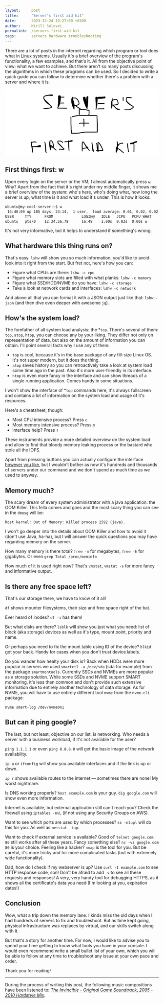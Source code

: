 ```yaml
---
layout:     post
title:      "Server's first aid kit"
date:       2023-12-24 19:27:00 +0200
author:     Kirill Solovei
permalink:  /servers-first-aid-kit
tags:       servers hardware troubleshooting
---
```

There are a lot of posts in the internet regarding which program or tool does
what in Linux systems. Usually it's a brief overview of the program's
functionality, a few examples, and that's it. All from the objective point of
view: what we want to achieve. But there aren't so many posts discussing the
algorithms in which these programs can be used. So I decided to write a quick
guide you can follow to determine whether there's a problem with a server and
where it is.

<!--more-->

![Server's first aid kit](../assets/2023-12-24-servers-first-aid-kit.webp)

## First things first: w

Upon every login on the server or the VM, I almost automatically press `w`.
Why? Apart from the fact that it's right under my middle finger, it shows me a
brief overview of the system: who's here, who's doing what, how long the server
is up, what time is it and what load it's under. This is how it looks:

```shell
ubuntu@my-cool-server:~$ w
 16:48:09 up 185 days, 23:14,  1 user,  load average: 0.01, 0.02, 0.02
USER     TTY      FROM             LOGIN@   IDLE   JCPU   PCPU WHAT
ubuntu   pts/0    12.34.56.78      16:48    1.00s  0.03s  0.00s w
```

It's not very informative, but it helps to understand if something's wrong.

## What hardware this thing runs on?

That's easy. `lshw` will show you so much information, you'd like to avoid
look into it right from the start. But fret not, here's how you can:

- Figure what CPUs are there: `lshw -c cpu`
- Figure what memory slots are filled with what planks: `lshw -c memory`
- Figure what SSD/HDD/NVME do you have: `lshw -c storage`
- Take a look at network cards and interfaces: `lshw -c network`

And above all that you can format it with a JSON output just like that:
`lshw -json` (and then dive even deeper with awesome `jq`).

## How's the system load?

The forefather of all system load analysis: the *`top`. There's several of
them: `top`, `atop`, `htop`, you can choose any by your liking. They differ
not only on representation of data, but also on the amount of information you
can obtain. I'll point several facts why I use any of them:

- `top` is cool, because it's in the base package of any fill-size Linux OS.
It's not super modern, but it does the thing.
- `atop` saves history so you can retroactively take a look at system load
some time ago in the past. Also it's more user-friendly in its interface.
- `htop` is even more fancy in the interface and can show threads of a single
running application. Comes handy in some situations.

I won't show the interface of *`top` commands here, it's always fullscreen and
contains a lot of information on the system load and usage of it's resources.

Here's a cheatsheet, though:

- Most CPU intensive process? Press `c`
- Most memory intensive process? Press `m`
- Interface help? Press `?`

These instruments provide a more detailed overview on the system load and allow
to find that bloody memory leaking process or the bastard who stole all the
IOPS.

Apart from pressing buttons you can actually configure the interface [however
you like](https://www.redhat.com/sysadmin/customize-top-command), but I
wouldn't bother as now it's hundreds and thousands of servers under our command
and we don't spend as much time as we used to anyway.

## Memory much?

The scary dream of every system administrator with a java application: the OOM
Killer. This fella comes and goes and the most scary thing you can see in the
`dmesg` will be:

```shell
host kernel: Out of Memory: Killed process 2592 (java).
```

I won't go deeper into the details about OOM Killer and how to avoid it (don't
use Java, ha-ha), but I will answer the quick questions you may have regarding
memory on the server.

How many memory is there total? `free -m` for megabytes, `free -h` for
gigabytes. Or even `grep Total /proc/meminfo`

How much of it is used right now? That's `vmstat`, `vmstat -s` for more fancy
and informative output.

## Is there any free space left?

That's our storage there, we have to know of it all!

`df` shows mounter filesystems, their size and free space right of the bat.

Ever heard of inodes? `df -i` has them!

But what disks are there? `lsblk` will show you just what you need: list of
block (aka storage) devices as well as it's type, mount point, priority and
name.

Or perhaps you need to fix the mount table using ID of the device? `blkid`
got your back. Handy for cases when you don't trust device labels.

Do you wander how healty your disk is? Back when HDDs were more popular in
servers we used `smartctl -a /dev/sda` (sda for example) from the package
`smartmontools`. Currently SSDs and NVMEs are more popular as a storage
solution. While some SSDs and NVME support SMART monitoring, it's less then common and
don't provide such extensive information due to entirely another technology of
data storage. As for NVME, you will have to use entirely different tool `nvme`
from the `nvme-cli` package:

```shell
nvme smart-log /dev/nvme0n1
```

## But can it ping google?

The last, but not least, objective on our list, is networking. Who needs a
server with a business workload, if it's not available for the user?

`ping 1.1.1.1` or even `ping 8.8.8.8` will get the basic image of the network
availability.

`ip a` or `ifconfig` will show you available interfaces and if the link is up
or down.

`ip r` shows available routes to the internet — sometimes there are none! My
worst nightmare.

Is DNS working properly? `host example.com` is your guy. `dig google.com` will
show even more information.

Internet is available, but external application still can't reach you? Check
the firewall using `iptables -nvL` (if not using any Security Groups on AWS).

Want to see which ports are used by which processes? `ss -ntupl` will do this
for you. As well as `netstat -tup`.

Want to check if external service is available? Good ol' `telnet google.com 80`
still works after all these years. Fancy something else? `nc -vz google.com 80`
is your choice. Feeling like a hacker? `nmap` is the tool for you. But be
careful, it's more tricky and for more complicated tasks (but with extremely
wide functionality).

Dad, how do I check if my webserver is up? Use `curl -I example.com` to see
HTTP response code, son! Don't be afraid to add `-v` to see all these requests
and responses! A very, very handy tool for debugging HTTPS, as it shows all the
certificate's data you need (I'm looking at you, expiration dates!)

## Conclusion

Wow, what a trip down the memory lane. I kinds miss the old days when I had
hundreds of servers to fix and troubleshoot. But as time kept going, physical
infrastructure was replaces by virtual, and our skills switch along with it.

But that's a story for another time. For now, I would like to advise you to
spend your time getting to know what tools you have in your console. I would
even recommend write a small bullet list of your own, which you will be able to
follow at any time to troubleshoot any issue at your own pace and order.

Thank you for reading!

---

During the process of writing this post, the following music compositions have
been listened to:
[*The Invincible - Original Game Soundtrack*](https://www.youtube.com/watch?v=eeaRI8dVOGQ),
[*2005 - 2010 Hardstyle Mix*](https://www.youtube.com/watch?v=XytcoeXiaZ0).
